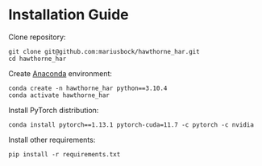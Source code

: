 # Installation Guide
Clone repository:

```
git clone git@github.com:mariusbock/hawthorne_har.git
cd hawthorne_har
```

Create [Anaconda](https://www.anaconda.com/products/distribution) environment:

```
conda create -n hawthorne_har python==3.10.4
conda activate hawthorne_har
```

Install PyTorch distribution:

```
conda install pytorch==1.13.1 pytorch-cuda=11.7 -c pytorch -c nvidia
```

Install other requirements:
```
pip install -r requirements.txt
```